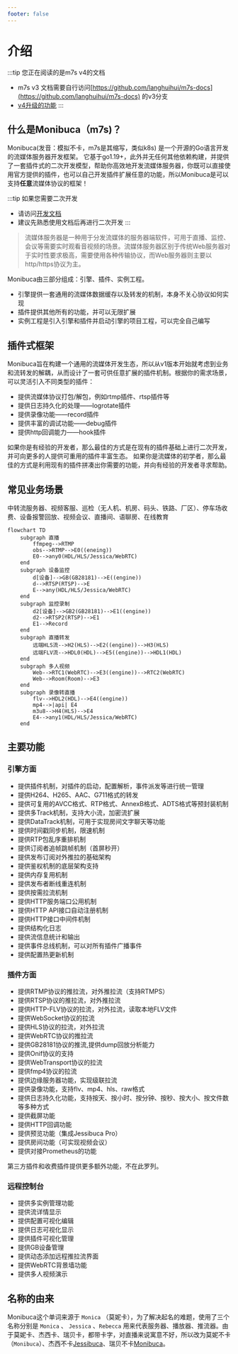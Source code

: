 ```yaml
---
footer: false
---
```


# 介绍

:::tip 您正在阅读的是m7s v4的文档
- m7s v3 文档需要自行访问[https://github.com/langhuihui/m7s-docs](https://github.com/langhuihui/m7s-docs) 的v3分支
- [v4升级的功能](./v4)
:::

## 什么是Monibuca（m7s)？

Monibuca(发音：模拟不卡，m7s是其缩写，类似k8s) 是一个开源的Go语言开发的流媒体服务器开发框架。
它基于go1.19+，此外并无任何其他依赖构建，并提供了一套插件式的二次开发模型，帮助你高效地开发流媒体服务器，你既可以直接使用官方提供的插件，也可以自己开发插件扩展任意的功能，所以Monibuca是可以支持**任意**流媒体协议的框架！

:::tip 如果您需要二次开发
- 请访问[开发文档](../devel/startup)
- 建议先熟悉使用文档后再进行二次开发
:::

> 流媒体服务器是一种用于分发流媒体的服务器端软件，可用于直播、监控、会议等需要实时观看音视频的场景。流媒体服务器区别于传统Web服务器对于实时性要求极高，需要使用各种传输协议，而Web服务器则主要以http/https协议为主。

Monibuca由三部分组成：引擎、插件、实例工程。
- 引擎提供一套通用的流媒体数据缓存以及转发的机制，本身不关心协议如何实现
- 插件提供其他所有的功能，并可以无限扩展
- 实例工程是引入引擎和插件并启动引擎的项目工程，可以完全自己编写

## 插件式框架

Monibuca旨在构建一个通用的流媒体开发生态，所以从v1版本开始就考虑到业务和流转发的解耦，从而设计了一套可供任意扩展的插件机制。根据你的需求场景，可以灵活引入不同类型的插件：
- 提供流媒体协议打包/解包，例如rtmp插件、rtsp插件等
- 提供日志持久化的处理——logrotate插件
- 提供录像功能——record插件
- 提供丰富的调试功能——debug插件
- 提供http回调能力——hook插件

如果你是有经验的开发者，那么最佳的方式是在现有的插件基础上进行二次开发，并可向更多的人提供可重用的插件丰富生态。
如果你是流媒体的初学者，那么最佳的方式是利用现有的插件拼凑出你需要的功能，并向有经验的开发者寻求帮助。

## 常见业务场景
中转流服务器、视频客服、巡检（无人机、机房、码头、铁路、厂区）、停车场收费、设备报警回放、视频会议、直播间、语聊房、在线教育

```mermaid
flowchart TD
    subgraph 直播
        ffmpeg-->RTMP
        obs-->RTMP-->E0((eneing))
        E0-->any0(HDL/HLS/Jessica/WebRTC)
    end
    subgraph 设备监控
        d[设备]-->GB(GB28181)-->E((engine))
        d-->RTSP(RTSP)-->E
        E-->any(HDL/HLS/Jessica/WebRTC)
    end
    subgraph 监控录制
        d2[设备]-->GB2(GB28181)-->E1((engine))
        d2-->RTSP2(RTSP)-->E1
        E1-->Record
    end
    subgraph 直播转发
        远端HLS流-->H2(HLS)-->E2((engine))-->H3(HLS)
        远端FLV流-->HDL0(HDL)-->E5((engine))-->HDL1(HDL)
    end
    subgraph 多人视频
        Web-->RTC1(WebRTC)-->E3((engine))-->RTC2(WebRTC)
        Web-->Room(Room)-->E3
    end
    subgraph 录像转直播
        flv-->HDL2(HDL)-->E4((engine))
        mp4-->|api| E4
        m3u8-->H4(HLS)-->E4
        E4-->any1(HDL/HLS/Jessica/WebRTC)
    end
```

## 主要功能

### 引擎方面
- 提供插件机制，对插件的启动，配置解析，事件派发等进行统一管理
- 提供H264、H265、AAC、G711格式的转发
- 提供可复用的AVCC格式、RTP格式、AnnexB格式、ADTS格式等预封装机制
- 提供多Track机制，支持大小流，加密流扩展
- 提供DataTrack机制，可用于实现房间文字聊天等功能
- 提供时间戳同步机制，限速机制
- 提供RTP包乱序重排机制
- 提供订阅者追帧跳帧机制（首屏秒开）
- 提供发布订阅对外推拉的基础架构
- 提供鉴权机制的底层架构支持
- 提供内存复用机制
- 提供发布者断线重连机制
- 提供按需拉流机制
- 提供HTTP服务端口公用机制
- 提供HTTP API接口自动注册机制
- 提供HTTP接口中间件机制
- 提供结构化日志
- 提供流信息统计和输出
- 提供事件总线机制，可以对所有插件广播事件
- 提供配置热更新机制

### 插件方面

- 提供RTMP协议的推拉流，对外推拉流（支持RTMPS）
- 提供RTSP协议的推拉流，对外推拉流
- 提供HTTP-FLV协议的拉流，对外拉流，读取本地FLV文件
- 提供WebSocket协议的拉流
- 提供HLS协议的拉流，对外拉流
- 提供WebRTC协议的推拉流
- 提供GB28181协议的推流,提供dump回放分析能力
- 提供Onif协议的支持
- 提供WebTransport协议的拉流
- 提供fmp4协议的拉流
- 提供边缘服务器功能，实现级联拉流
- 提供录像功能，支持flv、mp4、hls、raw格式
- 提供日志持久化功能，支持按天、按小时、按分钟、按秒、按大小、按文件数等多种方式
- 提供截屏功能
- 提供HTTP回调功能
- 提供预览功能（集成Jessibuca Pro）
- 提供房间功能（可实现视频会议）
- 提供对接Prometheus的功能

第三方插件和收费插件提供更多额外功能，不在此罗列。
### 远程控制台
- 提供多实例管理功能
- 提供流详情显示
- 提供配置可视化编辑
- 提供日志可视化显示
- 提供插件可视化管理
- 提供GB设备管理
- 提供动态添加远程推拉流界面
- 提供WebRTC背景墙功能
- 提供多人视频演示

## 名称的由来
Monibuca这个单词来源于 `Monica` （莫妮卡），为了解决起名的难题，使用了三个名称分别是 `Monica` 、 `Jessica` 、`Rebecca` 用来代表服务器、播放器、推流器。由于莫妮卡、杰西卡、瑞贝卡，都带卡字，对直播来说寓意不好，所以改为莫妮不卡（`Monibuca`）、杰西不卡[Jessibuca](https://jessibuca.com)、瑞贝不卡[Monibuca](https://Monibuca.com)。